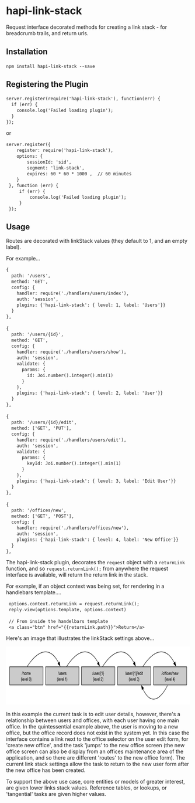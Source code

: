 # hapi-link-stack

Request interface decorated methods for creating a link stack - for breadcrumb trails, and return urls.
 
## Installation

`npm install hapi-link-stack --save`

## Registering the Plugin


    server.register(require('hapi-link-stack'), function(err) {
      if (err) {
        console.log('Failed loading plugin');
      }
    });
    
or
   
    server.register({
        register: require('hapi-link-stack'),
        options: {
            sessionId: 'sid',
            segment: 'link-stack',
            expires: 60 * 60 * 1000 ,  // 60 minutes
        }
     }, function (err) {
         if (err) {
             console.log('Failed loading plugin');
         }
     });

## Usage

Routes are decorated with linkStack values (they default to 1, and an empty label).

For example...

    {
      path: '/users',
      method: 'GET',
      config: {
        handler: require('./handlers/users/index'),
        auth: 'session',
        plugins: {'hapi-link-stack': { level: 1, label: 'Users'}}
      }
    },
    
    {
      path: '/users/{id}',
      method: 'GET',
      config: {
        handler: require('./handlers/users/show'),
        auth: 'session',
        validate: {
          params: {
            id: Joi.number().integer().min(1)
          }
        },
        plugins: {'hapi-link-stack': { level: 2, label: 'User'}}
      }
    },
    
    {
      path: '/users/{id}/edit',
      method: ['GET', 'PUT'],
      config: {
        handler: require('./handlers/users/edit'),
        auth: 'session',
        validate: {
          params: {
            keyId: Joi.number().integer().min(1)
          }
        },
        plugins: {'hapi-link-stack': { level: 3, label: 'Edit User'}}
      }
    },
    
    {
      path: '/offices/new',
      method: ['GET', 'POST'],
      config: {
        handler: require('./handlers/offices/new'),
        auth: 'session',
        plugins: {'hapi-link-stack': { level: 4, label: 'New Office'}}
      }
    },
    
    
The hapi-link-stack plugin, decorates the `request` object with a `returnLink` function, and so `request.returnLink();` from anywhere the request interface is available, will return the return link in the stack.

For example, if an object context was being set, for rendering in a handlebars template....


     options.context.returnLink = request.returnLink();
     reply.view(options.template, options.context)
     
     // From inside the handelbars template
     <a class="btn" href="{{returnLink.path}}">Return</a>


Here's an image that illustrates the linkStack settings above...

<img src="https://raw.githubusercontent.com/58bits/hapi-link-stack/master/images/linkstack.png" width="800" height="159" alt="LinkStack"/>

In this example the current task is to edit user details, however, there's a relationship between users and offices, with each user having one main office. In the quintessential example above, the user is moving to a new office, but the office record does not exist in the system yet. In this case the interface contains a link next to the office selector on the user edit form, for 'create new office', and the task 'jumps' to the new office screen (the new office screen can also be display from an offices maintenance area of the application, and so there are different 'routes' to the new office form). The current link stack settings allow the task to return to the new user form after the new office has been created.
 
To support the above use case, core entities or models of greater interest, are given lower links stack values. Reference tables, or lookups, or 'tangential' tasks are given higher values.  